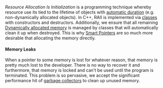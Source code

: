 
*Resource Allocation Is Initialization* is a programming technique whereby resource use its tied to the lifetime of objects with [automatic duration](Scope,%20Duration,%20&%20Linkage.md) (e.g. non-dynamically allocated objects). In C++, RAII is implemented via [classes](C++%20OOP.md) with constructors and destructors. Additionally, we ensure that all remaining [Dynamically allocated memory](../C/Dynamic%20Memory%20Allocation.md) is managed by classes that will automatically clean it up when destroyed. This is why [Smart Pointers](Smart%20Pointers.md) are so much more desirable that allocating the memory directly.

#### Memory Leaks

When a pointer to some memory is lost for whatever reason, that memory is pretty much lost to the developer. There is no way to recover it and furthermore, that memory is locked and can't be used until the program is terminated. This problem is so pervasive, we accept the significant performance hit of [garbage collectors](../../Systems%20Software/Garbage%20Collection.md) to clean up unused memory.